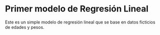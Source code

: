 # Primer modelo de Regresión Lineal

Este es un simple modelo de regresión lineal que se base en datos ficticios de edades y pesos.
